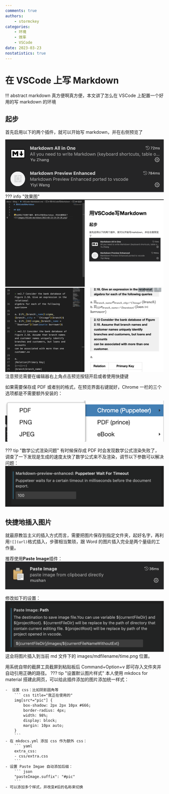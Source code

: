 ```yaml
---
comments: true
authors:
    - stormckey
categories:
    - 环境
    - 效率
    - VSCode
date: 2023-03-23
nostatistics: true
---
```


# 在 VSCode 上写 Markdown
!!! abstract
    markdown 真方便啊真方便，本文讲了怎么在 VSCode 上配置一个好用的写 markdown 的环境
<!-- more -->

## 起步
首先启用以下的两个插件，就可以开始写 markdown，并在右侧预览了

![](images/VSCode-markdown/2023-03-23-14-24-20.png#pic)
??? info "效果图"
    ![](images/VSCode-markdown/2023-03-23-14-25-15.png#pic)
    ![](images/VSCode-markdown/2023-03-23-14-32-24.png#pic)
注意预览需要在编辑器右上角点击预览按钮开启或者使用快捷键

如果需要保存成 PDF 或者别的格式，在预览界面右键就好，Chrome 一栏的三个选项都是不需要额外安装的：

![](images/VSCode-markdown/2023-03-23-14-34-26.png#pic)

??? tip "数学公式渲染问题"
    有时候保存成 PDF 时会发现数学公式渲染失败了，调查了一下发现是生成的速度太快了数学公式来不及渲染，调节以下参数可以解决问题：
    ![](images/VSCode-markdown/2023-03-23-14-35-52.png#pic)

## 快捷地插入图片

就最原教旨主义的插入方式而言，需要把图片保存到指定文件夹，起好名字，再利用`![](url)`格式插入，步骤相当繁琐，跟 Word 的图片插入完全是两个量级的工作量。

推荐使用**Paste Image**插件：
![](images/VSCode-markdown/2023-03-23-14-37-41.png#pic)

修改如下的设置：
![](images/VSCode-markdown/2023-03-23-14-38-36.png#pic)
这会将图片插入到当前 md 文件下的 images/mdfilename/time.png 位置。

用系统自带的截屏工具截屏到粘贴板后 Command+Option+v 即可存入文件夹并自动引用正确的路径。
??? tip "设置默认图片样式"
    本人使用 mkdocs for material 搭建此网页，可以给此插件添加的图片添加统一样式：

    -  设置 css：比如阴影圆角等
        ``` css title="我正在使用的"
        img[src*="pic"] {
            box-shadow: 2px 2px 10px #666;
            border-radius: 4px;
            width: 98%;
            display: block;
            margin: 10px auto;
        }
        ```
    - 在 mkdocs.yml 添加 css 作为额外 css：
        ``` yaml
        extra_css:
        - css/extra.css
        ```
    - 设置 Paste Imgae 自动添加后缀：
        ``` json
        "pasteImage.suffix": "#pic"
        ```
    - 可以添加多个样式，并改变#后的名称来切换




